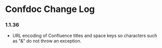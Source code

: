# Confdoc Change Log
### 1.1.36
* URL encoding of Confluence titles and space keys so characters such as "&" do not throw an exception.